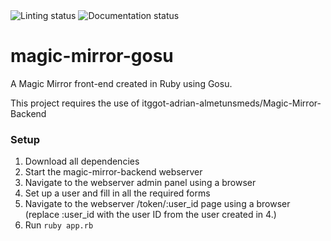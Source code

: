 <img src="https://github.com/itggot-adrian-almetunsmeds/magic-mirror-gosu/workflows/Linting/badge.svg" alt="Linting status">
<img src="https://github.com/itggot-adrian-almetunsmeds/magic-mirror-gosu/workflows/Docs/badge.svg" alt="Documentation status">

# magic-mirror-gosu
A Magic Mirror front-end created in Ruby using Gosu.

This project requires the use of itggot-adrian-almetunsmeds/Magic-Mirror-Backend 


### Setup
   1. Download all dependencies
   2. Start the magic-mirror-backend webserver
   3. Navigate to the webserver admin panel using a browser
   4. Set up a user and fill in all the required forms
   5. Navigate to the webserver /token/:user_id page using a browser (replace :user_id with the user ID from the user created in 4.)
   6. Run ``` ruby app.rb ```